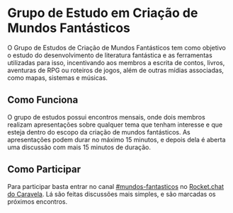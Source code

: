 # Grupo de Estudo em Criação de Mundos Fantásticos

O Grupo de Estudos de Criação de Mundos Fantásticos tem como objetivo o estudo do desenvolvimento de literatura fantástica e as ferramentas utilizadas para isso, incentivando aos membros a escrita de contos, livros, aventuras de RPG ou roteiros de jogos, além de outras mídias associadas, como mapas, sistemas e músicas.

## Como Funciona

O grupo de estudos possui encontros mensais, onde dois membros realizam apresentações sobre qualquer tema que tenham interesse e que esteja dentro do escopo da criação de mundos fantásticos. As apresentações podem durar no máximo 15 minutos, e depois dela é aberta uma discussão com mais 15 minutos de duração.

## Como Participar

Para participar basta entrar no canal [#mundos-fantasticos](https://chat.caravela.club/channel/mundos-fantasticos) no [Rocket.chat do Caravela](https://chat.caravela.club/). Lá são feitas discussões mais simples, e são marcadas os próximos encontros.

